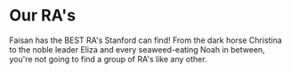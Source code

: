<title>Faisan Friends</title>
<h1>Our RA's</h1>
<body> Faisan has the BEST RA's Stanford can find! From the dark horse Christina to the noble leader Eliza and every seaweed-eating Noah in between, you're not going to find a group of RA's like any other.
